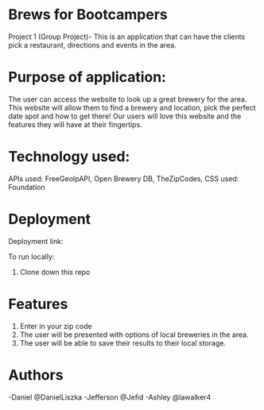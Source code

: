 # Brews for Bootcampers

Project 1 (Group Project)- This is an application that can have the clients pick a restaurant, directions and events in the area. 

# Purpose of application:

The user can access the website to look up a great brewery for the area. 
This website will allow them to find a brewery and location, pick the perfect date spot and how to get there! 
Our users will love this website and the features they will have at their fingertips. 


# Technology used:

APIs used: FreeGeoIpAPI, Open Brewery DB, TheZipCodes, 
CSS used: Foundation

# Deployment

Deployment link:

To run locally:
 1. Clone down this repo

# Features

 1. Enter in your zip code
 2. The user will be presented with options of local breweries in the area. 
 3. The user will be able to save their results to their local storage.

# Authors
-Daniel @DanielLiszka
-Jefferson @Jefid
-Ashley @lawalker4
